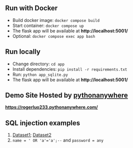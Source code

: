 ## Run with Docker
- Build docker image: `docker compose build`
- Start container: `docker compose up`
- The flask app will be available at **http://localhost:5001/**
- Optional: `docker compose exec app bash`

## Run locally
- Change directory: `cd app`
- Install dependencies: `pip install -r requirements.txt`
- Run: `python app_sqlite.py`
- The flask app will be available at **http://localhost:5001/**

## Demo Site Hosted by [pythonanywhere](https://www.pythonanywhere.com/)
**https://rogerluo233.pythonanywhere.com/**

## SQL injection examples
1. [Dataset1](https://www.kaggle.com/datasets/syedsaqlainhussain/sql-injection-dataset); [Dataset2](https://www.kaggle.com/datasets/sajid576/sql-injection-dataset)
2. `name = ' OR 'a'='a';--` and `password = any`
